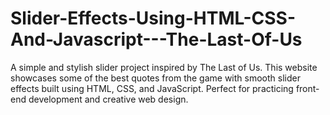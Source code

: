 # Slider-Effects-Using-HTML-CSS-And-Javascript---The-Last-Of-Us
A simple and stylish slider project inspired by The Last of Us. This website showcases some of the best quotes from the game with smooth slider effects built using HTML, CSS, and JavaScript. Perfect for practicing front-end development and creative web design.
